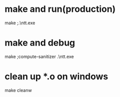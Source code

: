 # make and run(production)  

make ;.\ntt.exe

# make and debug  

make ;compute-sanitizer .\ntt.exe

# clean up *.o on windows

make cleanw